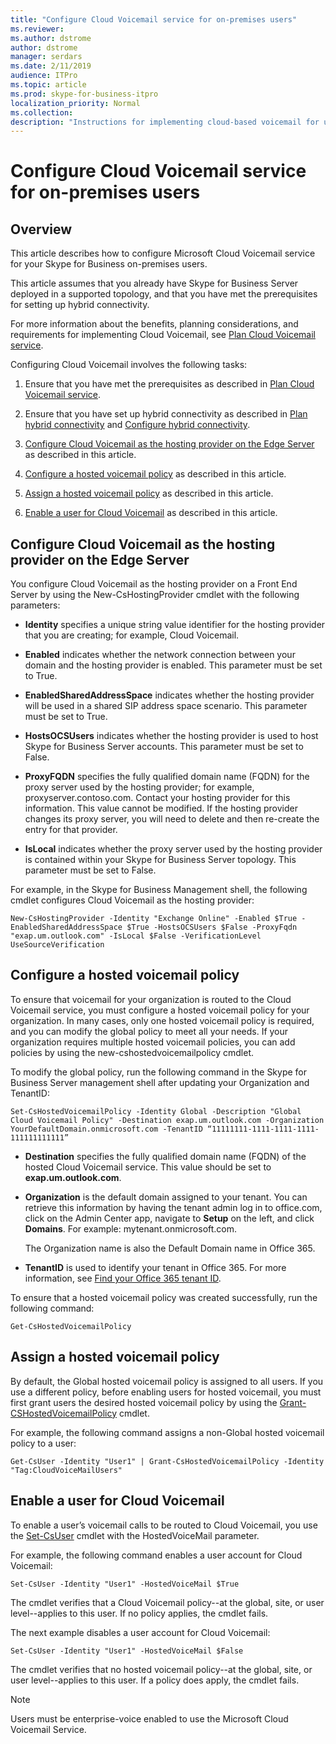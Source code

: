 ```yaml
---
title: "Configure Cloud Voicemail service for on-premises users"
ms.reviewer: 
ms.author: dstrome
author: dstrome
manager: serdars
ms.date: 2/11/2019
audience: ITPro
ms.topic: article
ms.prod: skype-for-business-itpro
localization_priority: Normal
ms.collection: 
description: "Instructions for implementing cloud-based voicemail for users homed on Skype for Business Server."
---
```


# Configure Cloud Voicemail service for on-premises users

## Overview 
This article describes how to configure Microsoft Cloud Voicemail service for your Skype for Business on-premises users.  

This article assumes that you already have Skype for Business Server deployed in a supported topology, and that you have met the prerequisites for setting up hybrid connectivity.

For more information about the benefits, planning considerations, and requirements for implementing Cloud Voicemail, see [Plan Cloud Voicemail service](plan-cloud-voicemail.md).




Configuring Cloud Voicemail involves the following tasks:

1.  Ensure that you have met the prerequisites as described in [Plan Cloud Voicemail service](plan-cloud-voicemail.md).

2.  Ensure that you have set up hybrid connectivity as described in [Plan hybrid connectivity](plan-hybrid-connectivity.md) and [Configure hybrid connectivity](configure-hybrid-connectivity.md). 

3.  [Configure Cloud Voicemail as the hosting provider on the Edge Server](#configure-cloud-voicemail-as-the-hosting-provider-on-the-edge-server) as described in this article.

4.  [Configure a hosted voicemail policy](#configure-a-hosted-voicemail-policy) as described in this article.

5.  [Assign a hosted voicemail policy](#assign-a-hosted-voicemail-policy) as described in this article.

6.  [Enable a user for Cloud Voicemail](#enable-a-user-for-cloud-voicemail) as described in this article.


## Configure Cloud Voicemail as the hosting provider on the Edge Server 

You configure Cloud Voicemail as the hosting provider on a Front End Server by using the New-CsHostingProvider cmdlet with the following parameters:

- **Identity** specifies a unique string value identifier for the hosting provider that you are creating; for example, Cloud Voicemail. 

- **Enabled** indicates whether the network connection between your domain and the hosting provider is enabled. This parameter must be set to True.

- **EnabledSharedAddressSpace** indicates whether the hosting provider will be used in a shared SIP address space scenario. This parameter must be set to True.

- **HostsOCSUsers** indicates whether the hosting provider is used to host Skype for Business Server accounts. This parameter must be set to False.

- **ProxyFQDN** specifies the fully qualified domain name (FQDN) for the proxy server used by the hosting provider; for example, proxyserver.contoso.com. Contact your hosting provider for this information. This value cannot be modified. If the hosting provider changes its proxy server, you will need to delete and then re-create the entry for that provider.

- **IsLocal** indicates whether the proxy server used by the hosting provider is contained within your Skype for Business Server topology. This parameter must be set to False.

For example, in the Skype for Business Management shell, the following cmdlet configures Cloud Voicemail as the hosting provider:


```
New-CsHostingProvider -Identity "Exchange Online" -Enabled $True -EnabledSharedAddressSpace $True -HostsOCSUsers $False -ProxyFqdn "exap.um.outlook.com" -IsLocal $False -VerificationLevel UseSourceVerification
```

## Configure a hosted voicemail policy

To ensure that voicemail for your organization is routed to the Cloud Voicemail service, you must configure a hosted voicemail policy for your organization. In many cases, only one hosted voicemail policy is required, and you can modify the global policy to meet all your needs. If your organization requires multiple hosted voicemail policies, you can add policies by using the new-cshostedvoicemailpolicy cmdlet.

To modify the global policy, run the following command in the Skype for Business Server management shell after updating your Organization and TenantID:

```
Set-CsHostedVoicemailPolicy -Identity Global -Description "Global Cloud Voicemail Policy" -Destination exap.um.outlook.com -Organization YourDefaultDomain.onmicrosoft.com -TenantID “11111111-1111-1111-1111-111111111111”
```

- **Destination** specifies the fully qualified domain name (FQDN) of the hosted Cloud Voicemail service. This value should be set to **exap.um.outlook.com**.

- **Organization** is the default domain assigned to your tenant. You can retrieve this information by having the tenant admin log in to office.com, click on the Admin Center app, navigate to **Setup** on the left, and click **Domains**. For example: mytenant.onmicrosoft.com.

    The Organization name is also the Default Domain name in Office 365.

- **TenantID** is used to identify your tenant in Office 365. For more information, see [Find your Office 365 tenant ID](https://support.office.com/en-us/article/find-your-office-365-tenant-id-6891b561-a52d-4ade-9f39-b492285e2c9b).

To ensure that a hosted voicemail policy was created successfully, run the following command:

```
Get-CsHostedVoicemailPolicy
```

## Assign a hosted voicemail policy

By default, the Global hosted voicemail policy is assigned to all users. If you use a different policy, before enabling users for hosted voicemail, you must first grant users the desired hosted voicemail policy by using the [Grant-CSHostedVoicemailPolicy](https://docs.microsoft.com/powershell/module/skype/grant-cshostedvoicemailpolicy?view=skype-ps) cmdlet.

For example, the following command assigns a non-Global hosted voicemail policy to a user:


```
Get-CsUser -Identity "User1" | Grant-CsHostedVoicemailPolicy -Identity "Tag:CloudVoiceMailUsers" 
```

## Enable a user for Cloud Voicemail

To enable a user’s voicemail calls to be routed to Cloud Voicemail, you use the [Set-CsUser](https://docs.microsoft.com/powershell/module/skype/set-csuser?view=skype-ps) cmdlet with the HostedVoiceMail parameter. 

For example, the following command enables a user account for Cloud Voicemail: 

```Set-CsUser -Identity "User1" -HostedVoiceMail $True```

The cmdlet verifies that a Cloud Voicemail policy--at the global, site, or user level--applies to this user. If no policy applies, the cmdlet fails.  

The next example disables a user account for Cloud Voicemail:

```Set-CsUser -Identity "User1" -HostedVoiceMail $False```

The cmdlet verifies that no hosted voicemail policy--at the global, site, or user level--applies to this user. If a policy does apply, the cmdlet fails.

> [!NOTE]
>  Users must be enterprise-voice enabled to use the Microsoft Cloud Voicemail Service.
